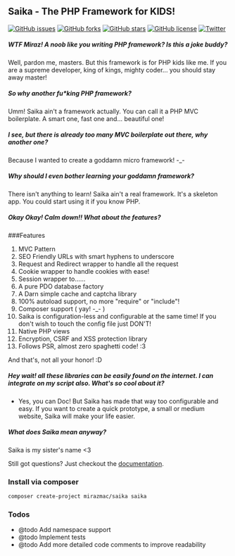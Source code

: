 ## Saika - The PHP Framework for KIDS!
[![GitHub issues](https://img.shields.io/github/issues/mirazmac/Saika.svg)](https://github.com/mirazmac/Saika/issues)
[![GitHub forks](https://img.shields.io/github/forks/mirazmac/Saika.svg)](https://github.com/mirazmac/Saika/network)
[![GitHub stars](https://img.shields.io/github/stars/mirazmac/Saika.svg)](https://github.com/mirazmac/Saika/stargazers)
[![GitHub license](https://img.shields.io/badge/license-MIT-blue.svg)](https://raw.githubusercontent.com/mirazmac/Saika/master/LICENSE)
[![Twitter](https://img.shields.io/twitter/url/https/github.com/mirazmac/Saika.svg?style=social)](https://twitter.com/intent/tweet?text=The+PHP+Framework+for+KIDS&url=https://github.com/mirazmac/Saika)
##### WTF Miraz! A noob like you writing PHP framework? Is this a joke buddy?
Well, pardon me, masters. But this framework is for PHP kids like me. If you are a supreme developer, king of kings, mighty coder... you should stay away master!

##### So why another fu*king PHP framework?
Umm! Saika ain't a framework actually. You can call it a PHP MVC boilerplate. A smart one, fast one and... beautiful one!

##### I see, but there is already too many MVC boilerplate out there, why another one?
Because I wanted to create a goddamn micro framework! -_-

##### Why should I even bother learning your goddamn framework?

There isn't anything to learn! Saika ain't a real framework. It's a skeleton app. You could start using it if you know PHP.

##### Okay Okay! Calm down!! What about the features?

###Features

1. MVC Pattern
2. SEO Friendly URLs with smart hyphens to underscore
3. Request and Redirect wrapper to handle all the request
4. Cookie wrapper to handle cookies with ease!
5. Session wrapper to......
6. A pure PDO database factory
7. A Darn simple cache and captcha library
8. 100% autoload support, no more "require" or "include"!
9. Composer support ( yay! -_- )
10. Saika is configuration-less and configurable at the same time! If you don't wish to touch the config file just DON'T!
11. Native PHP views
12. Encryption, CSRF and XSS protection library
13. Follows PSR, almost zero spaghetti code! :3

And that's, not all your honor! :D

#####  Hey wait! all these libraries can be easily found on the internet. I can integrate on my script also. What's so cool about it?
- Yes, you can Doc! But Saika has made that way too configurable and easy. If you want to create a quick prototype, a small or medium website, Saika will make your life easier.

#####  What does Saika mean anyway?
Saika is my sister's name <3

Still got questions? Just checkout the [documentation](https://mirazmac.github.io/Saika/ "").

### Install via composer
```bash
composer create-project mirazmac/saika saika
```
### Todos
* @todo Add namespace support
* @todo Implement tests
* @todo Add more detailed code comments to improve readability